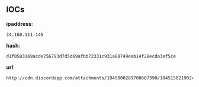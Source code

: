 
## IOCs

__ipaddress__:

```text
34.160.111.145
```
__hash__:

```text
d1f0583169acde756793d7d5d69afbb72331c931a88749eab14f28ecda3ef5ce
```
__url__:

```text
http://cdn.discordapp.com/attachments/1045000289708687390/1045158219024171169/main.exe
```